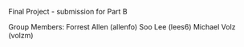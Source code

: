 Final Project - submission for Part B

Group Members:
Forrest Allen (allenfo)
Soo Lee (lees6)
Michael Volz (volzm)
